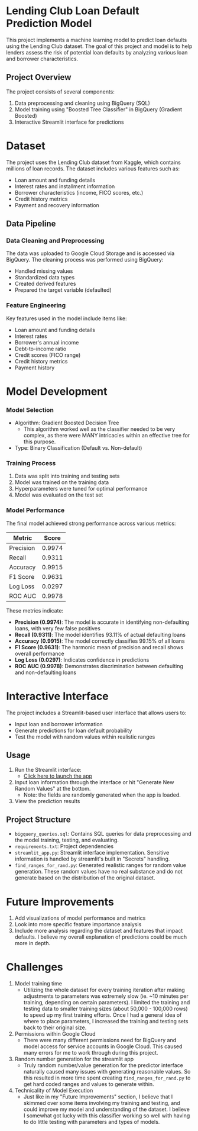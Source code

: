 # Lending Club Loan Default Prediction Model

This project implements a machine learning model to predict loan defaults using the Lending Club dataset. The goal of this project and model is to help lenders assess the risk of potential loan defaults by analyzing various loan and borrower characteristics. 

## Project Overview

The project consists of several components:
1. Data preprocessing and cleaning using BigQuery (SQL)
2. Model training using "Boosted Tree Classifier" in BigQuery (Gradient Boosted)
3. Interactive Streamlit interface for predictions


# Dataset

The project uses the Lending Club dataset from Kaggle, which contains millions of loan records. The dataset includes various features such as:
- Loan amount and funding details
- Interest rates and installment information
- Borrower characteristics (income, FICO scores, etc.)
- Credit history metrics
- Payment and recovery information

## Data Pipeline

### Data Cleaning and Preprocessing
The data was uploaded to Google Cloud Storage and is accessed via BigQuery. The cleaning process was performed using BigQuery:
- Handled missing values
- Standardized data types
- Created derived features
- Prepared the target variable (defaulted)

### Feature Engineering
Key features used in the model include items like:
- Loan amount and funding details
- Interest rates
- Borrower's annual income
- Debt-to-income ratio
- Credit scores (FICO range)
- Credit history metrics
- Payment history


# Model Development

### Model Selection
- Algorithm: Gradient Boosted Decision Tree
    - This algorithm worked well as the classifier needed to be very complex, as there were MANY intricacies within an effective tree for this purpose. 
- Type: Binary Classification (Default vs. Non-default)

### Training Process
1. Data was split into training and testing sets
2. Model was trained on the training data
3. Hyperparameters were tuned for optimal performance
4. Model was evaluated on the test set

### Model Performance
The final model achieved strong performance across various metrics:

| Metric | Score |
|--------|--------|
| Precision | 0.9974 |
| Recall | 0.9311 |
| Accuracy | 0.9915 |
| F1 Score | 0.9631 |
| Log Loss | 0.0297 |
| ROC AUC | 0.9978 |

These metrics indicate:
- **Precision (0.9974)**: The model is accurate in identifying non-defaulting loans, with very few false positives
- **Recall (0.9311)**: The model identifies 93.11% of actual defaulting loans
- **Accuracy (0.9915)**: The model correctly classifies 99.15% of all loans
- **F1 Score (0.9631)**: The harmonic mean of precision and recall shows overall performance
- **Log Loss (0.0297)**: Indicates confidence in predictions
- **ROC AUC (0.9978)**: Demonstrates discrimination between defaulting and non-defaulting loans


# Interactive Interface

The project includes a Streamlit-based user interface that allows users to:
- Input loan and borrower information
- Generate predictions for loan default probability
- Test the model with random values within realistic ranges


## Usage

1. Run the Streamlit interface:  
   - [Click here to launch the app](https://loan-predictor-dom-schulz.streamlit.app/)
2. Input loan information through the interface or hit "Generate New Random Values" at the bottom.  
   - Note: the fields are randomly generated when the app is loaded.  
3. View the prediction results


## Project Structure

- `bigquery_queries.sql`: Contains SQL queries for data preprocessing and the model training, testing, and evaluating.
- `requirements.txt`: Project dependencies
- `streamlit_app.py`: Streamlit interface implementation. Sensitive information is handled by streamlit's built in "Secrets" handling. 
- `find_ranges_for_rand.py`: Generated realistic ranges for random value generation. These random values have no real substance and do not generate based on the distribution of the original dataset. 



# Future Improvements

1. Add visualizations of model performance and metrics 
2. Look into more specific feature importance analysis
3. Include more analysis regarding the dataset and features that impact defaults. I believe my overall explanation of predictions could be much more in depth. 


# Challenges

1. Model training time 
    - Utilizing the whole dataset for every training iteration after making adjustments to parameters was extremely slow (ie. ~10 minutes per training, depending on certain parameters). I limited the training and testing data to smaller training sizes (about 50,000 - 100,000 rows) to speed up my first training efforts. Once I had a general idea of where to place parameters, I increased the training and testing sets back to their original size.  
2. Permissions within Google Cloud
    - There were many different permissions need for BigQuery and model access for service accounts in Google Cloud. This caused many errors for me to work through during this project. 
3. Random number generation for the streamlit app
    - Truly random number/value generation for the predictor interface naturally caused many issues with generating reasonable values. So this resulted in more time spent creating `find_ranges_for_rand.py` to get hard coded ranges and values to generate within. 
4. Technicality of Model Execution
    - Just like in my "Future Improvements" section, I believe that I skimmed over some items involving my training and testing, and could improve my model and understanding of the dataset. I believe I somewhat got lucky with this classifier working so well with having to do little testing with parameters and types of models. 
